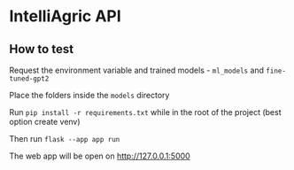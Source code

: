# IntelliAgric API

## How to test

Request the environment variable and trained models - `ml_models` and `fine-tuned-gpt2`

Place the folders inside the `models` directory

Run `pip install -r requirements.txt` while in the root of the project (best option create venv)

Then run `flask --app app run`

The web app will be open on http://127.0.0.1:5000
